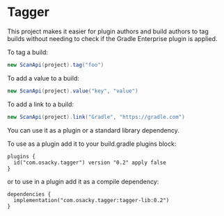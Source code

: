# Tagger

This project makes it easier for plugin authors and build authors to tag builds without needing to check if the Gradle Enterprise plugin is applied.

To tag a build:
```groovy
new ScanApi(project).tag("foo")
```

To add a value to a build:
```groovy
new ScanApi(project).value("key", "value")
```

To add a link to a build:
```groovy
new ScanApi(project).link("Gradle", "https://gradle.com")
```


You can use it as a plugin or a standard library dependency.

To use as a plugin add it to your build.gradle plugins block:
```
plugins {
  id("com.osacky.tagger") version "0.2" apply false
}
```

or to use in a plugin add it as a compile dependency:
```
dependencies {
  implementation("com.osacky.tagger:tagger-lib:0.2")
}
```
